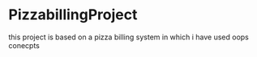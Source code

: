 # PizzabillingProject
this project is based on a pizza billing system in which i have used oops conecpts 
